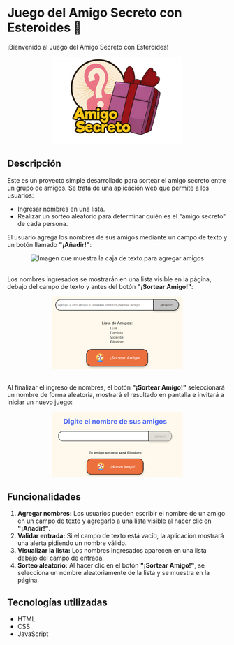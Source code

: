 # Juego del Amigo Secreto con Esteroides 🎁

¡Bienvenido al Juego del Amigo Secreto con Esteroides!

<div align="center">
  <img src="img/amigo-secreto.png" alt="Logo del juego Amigo Secreto" width="300">
</div>

## Descripción
Este es un proyecto simple desarrollado para sortear el amigo secreto entre un grupo de amigos. Se trata de una aplicación web que permite a los usuarios:

* Ingresar nombres en una lista.
* Realizar un sorteo aleatorio para determinar quién es el "amigo secreto" de cada persona.

El usuario agrega los nombres de sus amigos mediante un campo de texto y un botón llamado **"¡Añadir!"**:

<div align="center">
  <img src="img/añadir.png" alt="Imagen que muestra la caja de texto para agregar amigos" width="300">
  <br>  <br>
</div>

Los nombres ingresados se mostrarán en una lista visible en la página, debajo del campo de texto y antes del botón **"¡Sortear Amigo!"**:

<div align="center">
  <img src="img/lista-amigos.png" alt="Imagen que muestra la lista de amigos" width="300">
  <br>  <br>
</div>

Al finalizar el ingreso de nombres, el botón **"¡Sortear Amigo!"** seleccionará un nombre de forma aleatoria, mostrará el resultado en pantalla e invitará a iniciar un nuevo juego:

<div align="center">
  <img src="img/resultado.png" alt="Imagen que muestra el resultado del sorteo" width="300">
</div>

## Funcionalidades
1.  **Agregar nombres:** Los usuarios pueden escribir el nombre de un amigo en un campo de texto y agregarlo a una lista visible al hacer clic en **"¡Añadir!"**.
2.  **Validar entrada:** Si el campo de texto está vacío, la aplicación mostrará una alerta pidiendo un nombre válido.
3.  **Visualizar la lista:** Los nombres ingresados aparecen en una lista debajo del campo de entrada.
4.  **Sorteo aleatorio:** Al hacer clic en el botón **"¡Sortear Amigo!"**, se selecciona un nombre aleatoriamente de la lista y se muestra en la página.

## Tecnologías utilizadas
* HTML
* CSS
* JavaScript
